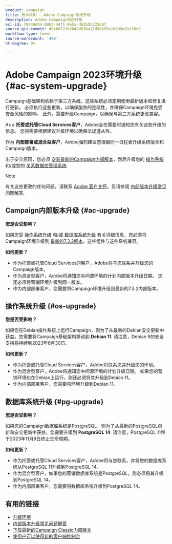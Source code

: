```yaml
---
product: campaign
title: 技术说明 — Adobe Campaign系统升级
description: Adobe Campaign系统升级
exl-id: 78949d94-60b3-44f1-8e5a-d61b5b723e87
source-git-commit: d04b672fe2049d83ba17d3d855e1b609e81cf8c9
workflow-type: tm+mt
source-wordcount: '499'
ht-degree: 9%

---
```


# Adobe Campaign 2023环境升级 {#ac-system-upgrade}

Campaign基础架构依赖于第三方系统，这些系统必须定期使用最新版本和修复进行更新。 必须执行这些更新，以确保服务的连续性，并确保Campaign环境免受安全风险的影响。 此外，需要升级Campaign，以确保与第三方系统更改兼容。

As a **托管或托管Cloud Services客户**，Adobe会在需要时通知您有关这些升级的信息。 您将需要根据建议升级环境以确保法规遵从性。

作为 **内部部署或混合型客户**，Adobe强烈建议您根据同一日程表升级系统版本和Campaign版本。

出于安全原因，您必须 [安装最新的Campaign内部版本](#ac-upgrade)，然后升级您的 [操作系统](#os-upgrade) 和/或您的 [关系数据库管理系统](#pg-upgrade).

>[!NOTE]
>
>有关这些更改的任何问题，请联系 [Adobe 客户关怀](https://helpx.adobe.com/cn/enterprise/admin-guide.html/enterprise/using/support-for-experience-cloud.ug.html)。另请参阅 [内部版本升级常见问题解答](../../platform/using/faq-build-upgrade.md).

## Campaign内部版本升级 {#ac-upgrade}

**您是否受影响？**

如果您受 [操作系统升级](#os-upgrade) 和/或 [数据库系统升级](#pg-upgrade) 有关详细信息，您必须将Campaign环境升级到 [最新的7.3.2版本](../../rn/using/latest-release.md#release-7-3-2)，这些组件与这些系统兼容。

**如何更新？**

* 作为托管或托管Cloud Services的客户，Adobe将与您联系并升级您的Campaign版本。
* 作为混合型客户，Adobe将通知您中间源环境的计划内部版本升级日期。 您还必须将营销环境升级到同一版本。
* 作为内部部署客户，您需要将Campaign环境升级到最新的7.3.2内部版本。


## 操作系统升级 {#os-upgrade}

**您是否受影响？**

如果您在Debian操作系统上运行Campaign，则为了从最新的Debian安全更新中获益，您需要将Campaign基础架构移动到 **Debian 11**. 请注意，Debian 9的安全支持将持续到2023年6月30日。

**如何更新？**

* 作为托管或托管Cloud Services客户，Adobe将联系您并升级您的环境。
* 作为混合型客户，Adobe将通知您中间源环境的计划升级日期。 如果您的营销环境也在Debian上运行，则还必须将其升级到Debian 11。
* 作为内部部署客户，您需要将环境升级到Debian 11。

## 数据库系统升级 {#pg-upgrade}

**您是否受影响？**

如果您的Campaign数据库系统是PostgreSQL，则为了从最新的PostgreSQL创新和安全更新中获益，您需要升级到 **PostgreSQL 14**. 请注意，PostgreSQL 11将于2023年11月9日终止生命周期。

**如何更新？**

* 作为托管或托管Cloud Services客户，Adobe将与您联系，并将您的数据库系统从PostgreSQL 11升级到PostgreSQL 14。
* 作为混合型客户，如果您的营销数据库系统是PostgreSQL，则必须将其升级到PostgreSQL 14。
* 作为内部部署客户，您需要将数据库系统升级到PostgreSQL 14。


## 有用的链接

* [升级环境](../../production/using/build-upgrade.md)
* [内部版本升级常见问题解答](../../platform/using/faq-build-upgrade.md)
* [下载最新的Campaign Classic内部版本](https://experience.adobe.com/#/downloads/content/software-distribution/cn/campaign.html)
* [使用户可以使用新的客户端控制台](../../installation/using/client-console-availability-for-windows.md)
